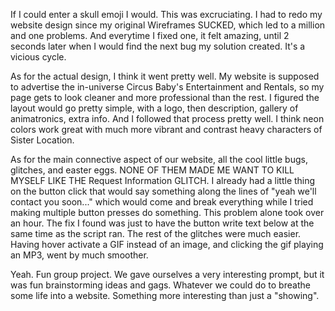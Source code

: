 If I could enter a skull emoji I would. This was excruciating. I had to redo my website design since my original Wireframes SUCKED, which led to a million and one problems. And everytime I fixed one, it felt amazing, until 2 seconds later when I would find the next bug my solution created. It's a vicious cycle.

As for the actual design, I think it went pretty well. My website is supposed to advertise the in-universe Circus Baby's Entertainment and Rentals, so my page gets to look cleaner and more professional than the rest. I figured the layout would go pretty simple, with a logo, then description, gallery of animatronics, extra info. And I followed that process pretty well. I think neon colors work great with much more vibrant and contrast heavy characters of Sister Location.

As for the main connective aspect of our website, all the cool little bugs, glitches, and easter eggs. NONE OF THEM MADE ME WANT TO KILL MYSELF LIKE THE Request Information GLITCH. I already had a little thing on the button click that would say something along the lines of "yeah we'll contact you soon..." which would come and break everything while I tried making multiple button presses do something. This problem alone took over an hour. The fix I found was just to have the button write text below at the same time as the script ran. The rest of the glitches were much easier. Having hover activate a GIF instead of an image, and clicking the gif playing an MP3, went by much smoother.

Yeah. Fun group project. We gave ourselves a very interesting prompt, but it was fun brainstorming ideas and gags. Whatever we could do to breathe some life into a website. Something more interesting than just a "showing".